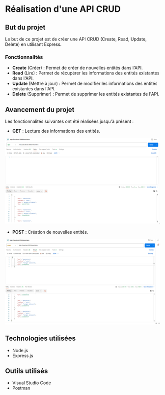 # Réalisation d'une API CRUD

## But du projet

Le but de ce projet est de créer une API CRUD (Create, Read, Update, Delete) en utilisant Express.

### Fonctionnalités

- **Create** (Créer) : Permet de créer de nouvelles entités dans l'API.
- **Read** (Lire) : Permet de récupérer les informations des entités existantes dans l'API.
- **Update** (Mettre à jour) : Permet de modifier les informations des entités existantes dans l'API.
- **Delete** (Supprimer) : Permet de supprimer les entités existantes de l'API.

## Avancement du projet

Les fonctionnalités suivantes ont été réalisées jusqu'à présent :

- **GET** : Lecture des informations des entités.

![Capture d'écran du GET](./captures_text/get.png)

- **POST** : Création de nouvelles entités.

![Capture d'écran du POST](./captures_text/post.png)

## Technologies utilisées

- Node.js
- Express.js

## Outils utilisés

- Visual Studio Code
- Postman